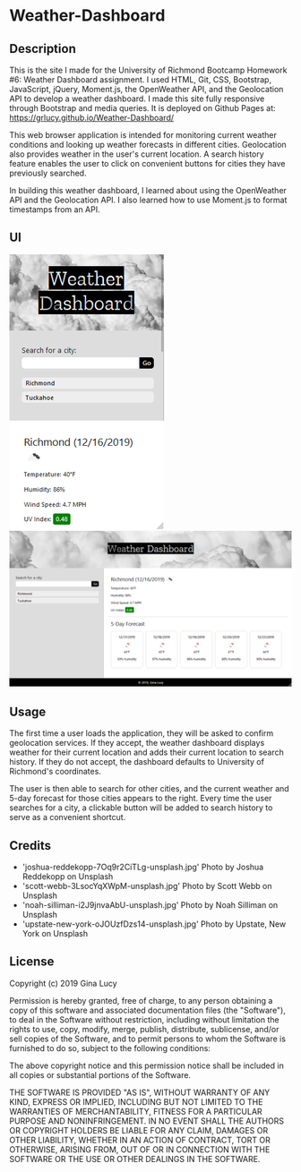 # Weather-Dashboard

## Description

This is the site I made for the University of Richmond Bootcamp Homework #6: Weather Dashboard assignment. I used HTML, Git, CSS, Bootstrap, JavaScript, jQuery, Moment.js, the OpenWeather API, and the Geolocation API to develop a weather dashboard. I made this site fully responsive through Bootstrap and media queries. It is deployed on Github Pages at: https://grlucy.github.io/Weather-Dashboard/

This web browser application is intended for monitoring current weather conditions and looking up weather forecasts in different cities. Geolocation also provides weather in the user's current location. A search history feature enables the user to click on convenient buttons for cities they have previously searched.

In building this weather dashboard, I learned about using the OpenWeather API and the Geolocation API. I also learned how to use Moment.js to format timestamps from an API.

## UI

![Small screen](/assets/screenshots/small.PNG)
![Large screen](/assets/screenshots/large.PNG)

## Usage

The first time a user loads the application, they will be asked to confirm geolocation services. If they accept, the weather dashboard displays weather for their current location and adds their current location to search history. If they do not accept, the dashboard defaults to University of Richmond's coordinates.

The user is then able to search for other cities, and the current weather and 5-day forecast for those cities appears to the right. Every time the user searches for a city, a clickable button will be added to search history to serve as a convenient shortcut.

## Credits

- 'joshua-reddekopp-7Oq9r2CiTLg-unsplash.jpg' Photo by Joshua Reddekopp on Unsplash
- 'scott-webb-3LsocYqXWpM-unsplash.jpg' Photo by Scott Webb on Unsplash
- 'noah-silliman-i2J9jnvaAbU-unsplash.jpg' Photo by Noah Silliman on Unsplash
- 'upstate-new-york-oJOUzfDzs14-unsplash.jpg' Photo by Upstate, New York on Unsplash

## License

Copyright (c) 2019 Gina Lucy

Permission is hereby granted, free of charge, to any person obtaining a copy of this software and associated documentation files (the "Software"), to deal in the Software without restriction, including without limitation the rights to use, copy, modify, merge, publish, distribute, sublicense, and/or sell copies of the Software, and to permit persons to whom the Software is furnished to do so, subject to the following conditions:

The above copyright notice and this permission notice shall be included in all copies or substantial portions of the Software.

THE SOFTWARE IS PROVIDED "AS IS", WITHOUT WARRANTY OF ANY KIND, EXPRESS OR IMPLIED, INCLUDING BUT NOT LIMITED TO THE WARRANTIES OF MERCHANTABILITY, FITNESS FOR A PARTICULAR PURPOSE AND NONINFRINGEMENT. IN NO EVENT SHALL THE AUTHORS OR COPYRIGHT HOLDERS BE LIABLE FOR ANY CLAIM, DAMAGES OR OTHER LIABILITY, WHETHER IN AN ACTION OF CONTRACT, TORT OR OTHERWISE, ARISING FROM, OUT OF OR IN CONNECTION WITH THE SOFTWARE OR THE USE OR OTHER DEALINGS IN THE SOFTWARE.
